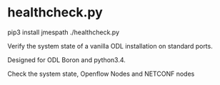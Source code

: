 # healthcheck.py
pip3 install jmespath
./healthcheck.py

Verify the system state of a vanilla ODL installation on standard ports.

Designed for ODL Boron and python3.4.

Check the system state, Openflow Nodes and NETCONF nodes
